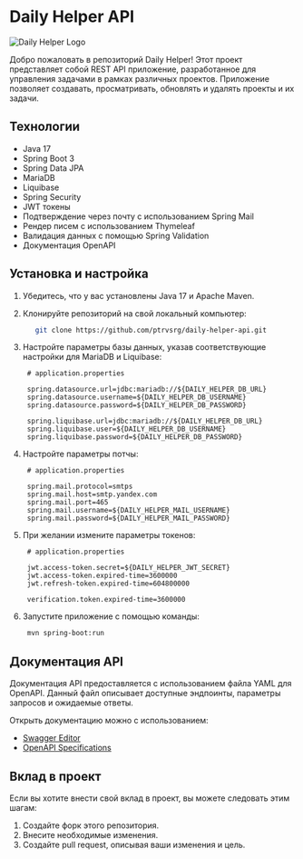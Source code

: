 # Daily Helper API

![Daily Helper Logo](https://github.com/ptrvsrg/ptrvsrg/assets/90527574/e099ed8c-623f-48e1-b3f5-2a4e7d24c7c4)

Добро пожаловать в репозиторий Daily Helper! Этот проект представляет собой REST API приложение,
разработанное для управления задачами в рамках различных проектов. Приложение позволяет создавать,
просматривать, обновлять и удалять проекты и их задачи.

## Технологии

- Java 17
- Spring Boot 3
- Spring Data JPA
- MariaDB
- Liquibase
- Spring Security
- JWT токены
- Подтверждение через почту с использованием Spring Mail
- Рендер писем с использованием Thymeleaf
- Валидация данных с помощью Spring Validation
- Документация OpenAPI

## Установка и настройка

1. Убедитесь, что у вас установлены Java 17 и Apache Maven.
2. Клонируйте репозиторий на свой локальный компьютер:

   ```bash
      git clone https://github.com/ptrvsrg/daily-helper-api.git
   ```

3. Настройте параметры базы данных, указав соответствующие настройки для MariaDB и Liquibase:

   ```properties
    # application.properties

    spring.datasource.url=jdbc:mariadb://${DAILY_HELPER_DB_URL}
    spring.datasource.username=${DAILY_HELPER_DB_USERNAME}
    spring.datasource.password=${DAILY_HELPER_DB_PASSWORD}

    spring.liquibase.url=jdbc:mariadb://${DAILY_HELPER_DB_URL}
    spring.liquibase.user=${DAILY_HELPER_DB_USERNAME}
    spring.liquibase.password=${DAILY_HELPER_DB_PASSWORD}
   ```

4. Настройте параметры потчы:

   ```properties
    # application.properties

    spring.mail.protocol=smtps
    spring.mail.host=smtp.yandex.com
    spring.mail.port=465
    spring.mail.username=${DAILY_HELPER_MAIL_USERNAME}
    spring.mail.password=${DAILY_HELPER_MAIL_PASSWORD}
   ```

5. При желании измените параметры токенов:

   ```properties
    # application.properties

    jwt.access-token.secret=${DAILY_HELPER_JWT_SECRET}
    jwt.access-token.expired-time=3600000
    jwt.refresh-token.expired-time=604800000
   
    verification.token.expired-time=3600000
   ```

6. Запустите приложение с помощью команды:

   ```bash
    mvn spring-boot:run
   ```

## Документация API

Документация API предоставляется с использованием файла YAML для OpenAPI. Данный файл описывает
доступные эндпоинты, параметры запросов и ожидаемые ответы.

Открыть документацию можно с использованием:

+ [Swagger Editor](https://editor.swagger.io/)
+ [OpenAPI Specifications](https://plugins.jetbrains.com/plugin/14394-openapi-specifications)

## Вклад в проект

Если вы хотите внести свой вклад в проект, вы можете следовать этим шагам:

1. Создайте форк этого репозитория.
2. Внесите необходимые изменения.
3. Создайте pull request, описывая ваши изменения и цель.
